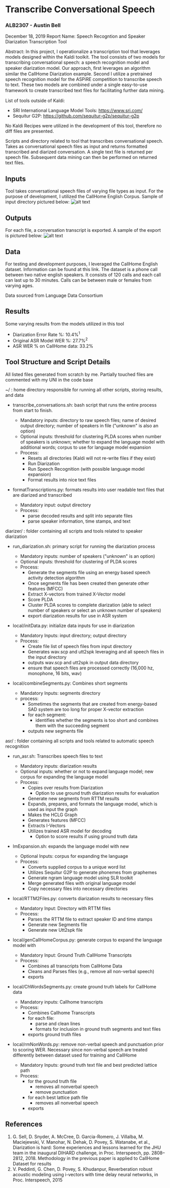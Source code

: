 # Transcribe Conversational Speech

### ALB2307 - Austin Bell
December 18, 2019
Report Name: Speech Recogntion and Speaker Diarization Transcription Tool

Abstract: In this project, I operationalize a transcription tool that leverages models designed within the Kaldi toolkit. The tool consists of two models for transcribing conversational speech: a speech recognition model and speaker diarization model. Our approach, ﬁrst leverages an algorithm similar the CallHome Diarization example. Second I utilize a pretrained speech recognition model for the ASPiRE competition to transcribe speech to text. These two models are combined under a single easy-to-use framework to create transcribed text ﬁles for facilitating further data mining. 

List of tools outside of Kaldi: 
 * SRI International Language Model Tools: https://www.sri.com/
 * Sequitur G2P: https://github.com/sequitur-g2p/sequitur-g2p
 
 No Kaldi Recipes were utilized in the development of this tool, therefore no diff files are presented. 

Scripts and directory related to tool that transcribes conversational speech.  Takes as conversational speech files as input and returns formatted transcribed and diarized conversation.  A single text file is returned per speech file.  Subsequent data mining can then be performed on returned text files. 

## Inputs
Tool takes conversational speech files of varying file types as input.  For the purpose of development, I utilized the CallHome English Corpus. Sample of input directory pictured below:
![alt text](img/sample_input_dir.JPG)

## Outputs
For each file, a conversation transcript is exported.  A sample of the export is pictured below:
![alt text](img/sample_output_file.JPG)

## Data
For testing and development purposes, I leveraged the CallHome English dataset.  Information can be found at this link. The dataset is a phone call between two native english speakers.  It consists of 120 calls and each call can last up to 30 minutes. Calls can be between male or females from varying ages. 

Data sourced from Language Data Consortium

## Results
Some varying results from the models utilized in this tool 
 * Diarization Error Rate %: 10.4%<sup>1</sup>
 * Original ASR Model WER %: 27.7%<sup>2</sup>
 * ASR WER % on CallHome data: 33.2%

## Tool Structure and Script Details 

All listed files generated from scratch by me.  Partially touched files are commented with my UNI in the code base

~/ : home directory responsible for running all other scripts, storing results, and data
 * transcribe_conversations.sh: bash script that runs the entire process from start to finish.  
   * Mandatory inputs: directory to raw speech files; name of desired output directory; number of speakers in file ("unknown" is also an option)
   * Optional inputs: threshold for clustering PLDA scores when number of speakers is unknown; whether to expand the language model with additional words; corpus to use for language model expansion 
   * Process:
     * Resets all directories (Kaldi will not re-write files if they exist)
     * Run Diarization
     * Run Speech Recognition (with possible language model expansion)
     * Format results into nice text files 
     
 * formatTranscriptions.py: formats results into user readable text files that are diarized and transcribed
   * Mandatory input: output directory
   * Process: 
     * parse decoded results and split into separate files
     * parse speaker information, time stamps, and text  
 
diarizer/ : folder containing all scripts and tools related to speaker diarization
 * run_diarization.sh: primary script for running the diarization process
   * Mandatory inputs: number of speakers ("unknown" is an option)
   * Optional inputs: threshold for clustering of PLDA scores 
   * Process:
     * Generate the segments file using an energy based speech activity detection algorithm 
     * Once segments file has been created then generate other features (MFCC)
     * Extract X-vectors from trained X-Vector model
     * Score PLDA 
     * Cluster PLDA scores to complete diarization (able to select number of speakers or select an unknown number of speakers)
     * export diarization results for use in ASR system
     
 * local/initData.py: initialize data inputs for use in diarization
   * Mandatory Inputs: input directory; output directory
   * Process: 
     * Create file list of speech files from input directory
     * Generates wav.scp and utt2spk leveraging and all speech files in the input directory 
     * outputs wav.scp and utt2spk in output data directory
     * ensure that speech files are processed correctly (16,000 hz, monophone, 16 bits, wav)
     
 * local/combineSegments.py: Combines short segments
   * Mandatory Inputs: segments directory
   * process:
     * Sometimes the segments that are created from energy-based SAD system are too long for proper X-vector extraction
     * for each segment:
       * identifies whether the segments is too short and combines them with the succeeding segment
     * outputs new segments file
 
asr/ : folder containing all scripts and tools related to automatic speech recognition
 * run_asr.sh: Transcribes speech files to text 
   * Mandatory inputs: diarization results
   * Optional inputs: whether or not to expand language model; new corpus for expanding the language model
   * Process:
     * Copies over results from Diarization
       * Option to use ground truth diarization results for evaluation
     * Generate new segments from RTTM results
     * Expands, prepares, and formats the language model, which is used as input the graph
     * Makes the HCLG Graph
     * Generates features (MFCC)
     * Extracts I-Vectors
     * Utilizes trained ASR model for decoding
       * Option to score results if using ground truth data
       
 * lmExpansion.sh: expands the language model with new 
   * Optional Inputs: corpus for expanding the language 
   * Process: 
     * Converts supplied corpus to a unique word list
     * Utilizes Sequitur G2P to generate phonemes from graphemes
     * Generate ngram language model using SLR toolkit
     * Merge generated files with original language model
     * Copy necessary files into necessary directories
     
 * local/RTTM2Files.py: converts diarization results to necessary files
   * Mandatory Input: Directory with RTTM files
   * Process: 
     * Parses the RTTM file to extract speaker ID and time stamps
     * Generate new Segments file
     * Generate new Utt2spk file
     
 * local/genCallHomeCorpus.py: generate corpus to expand the language model with
   * Mandatory Input: Ground Truth CallHome Transcripts 
   * Process:
     * Combines all transcripts from CallHome Data 
     * Cleans and Parses files (e.g., remove all non-verbal speech)
     * exports
 
 * local/ChWordsSegments.py: create ground truth labels for CallHome data
   * Mandatory inputs: Callhome transcripts
   * Process:
     * Combines Callhome Transcripts
     * for each file: 
       * parse and clean lines
       * formats for inclusion in ground truth segments and text files 
     * exports ground truth files 
     
 * local/rmNonWords.py: remove non-verbal speech and punctuation prior to scoring WER. Necessary since non-verbal speech are treated differently between dataset used for training and CallHome
   * Mandatory Inputs: ground truth text file and best predicted lattice path
   * Process:
     * for the ground truth file
       * removes all nonverbal speech
       * remove punctuation
     * for each best lattice path file
       * removes all nonverbal speech
     * exports




## References
1. G. Sell, D. Snyder, A. McCree, D. Garcia-Romero, J. Villalba, M. Maciejewski, V. Manohar, N. Dehak, D. Povey, S. Watanabe, et al., Diarization is hard: Some experiences and lessons learned for the JHU team in the inaugural DIHARD challenge, in Proc. Interspeech, pp. 2808–2812, 2018. Methodology in the previous paper is applied to CallHome Dataset for results
2. V. Peddinti, G. Chen, D. Povey, S. Khudanpur, Reverberation robust acoustic modeling using i-vectors with time delay neural
networks, in Proc. Interspeech, 2015
